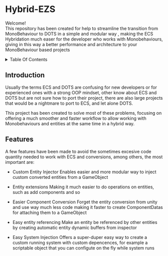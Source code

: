 # Hybrid-EZS

Welcome!</br>
This repository has been created for help to streamline the transition from MonoBehaviour to DOTS in a simple and modular way , 
making the ECS Hybridation much easer for the developer who works with Monobehaviours, 
giving in this way a better performance and architecture to your MonoBehaviour based projects

<details>
<summary>Table Of Contents</summary>

  - [Introduction](#introduction)

</details>


## Introduction
Usually the terms ECS and DOTS are confusing for new developers or for experienced ones with a strong OOP mindset, 
other know about ECS and DOTS but are not sure how to port their project, there are also large projects that would be a nightmare to port to ECS, and let alone DOTS.

This project has been created to solve most of these problems, focusing on offering a much smoother and faster workflow to allow working with Monobehaviours and entities at the same time in a hybrid way.


## Features
A few features have been made to avoid the sometimes excesive code quantity needed to work with ECS and conversions, among others, the most important are:

- Custom Entity Injector
Enables easier and more modular way to inject custom converted entities from a GameObject

- Entity extensions
Making it much easier to do operations on entities, such as add components and so

- Easier Component Conversion
Forget the entity conversion from unity and use way much less code making it faster to create ComponentDatas for attaching them to a GameObject

- Easy entity referencing
Make an entity be referenced by other entities by creating automatic entity dynamic buffers from inspector

- Easy System Injection
Offers a super-duper easy way to create a custom running system with custom depencences, for example a scriptable object that you can configute on the fly while system runs
